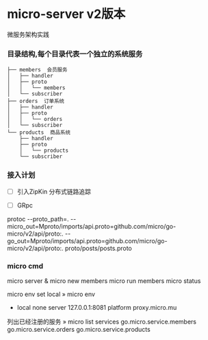 # micro-server v2版本
微服务架构实践

### 目录结构,每个目录代表一个独立的系统服务

```
├── members  会员服务
│   ├── handler
│   ├── proto
│   │   └── members
│   └── subscriber
├── orders  订单系统
│   ├── handler
│   ├── proto
│   │   └── orders
│   └── subscriber
└── products  商品系统
    ├── handler
    ├── proto
    │   └── products
    └── subscriber

```

### 接入计划
- [ ] 引入ZipKin 分布式链路追踪
- [ ] GRpc


protoc --proto_path=. --micro_out=Mproto/imports/api.proto=github.com/micro/go-micro/v2/api/proto:. --go_out=Mproto/imports/api.proto=github.com/micro/go-micro/v2/api/proto:. proto/posts/posts.proto

### micro cmd
micro server &
micro new members
micro run members
micro status

micro env set local
» micro env
* local      none
  server     127.0.0.1:8081
  platform   proxy.micro.mu

列出已经注册的服务
» micro list services
go.micro.service.members
go.micro.service.orders
go.micro.service.products
